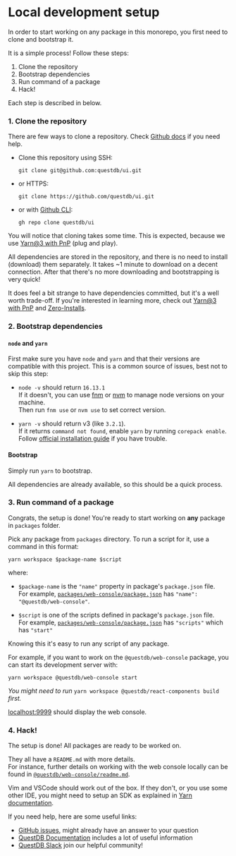 # Local development setup

In order to start working on any package in this monorepo, you first need to clone and bootstrap it.

It is a simple process! Follow these steps:

1. Clone the repository
2. Bootstrap dependencies
3. Run command of a package
4. Hack!

Each step is described in below.

### 1. Clone the repository

There are few ways to clone a repository. Check [Github docs](https://docs.github.com/en/repositories/creating-and-managing-repositories/cloning-a-repository) if you need help.

* Clone this repository using SSH:
  ```
  git clone git@github.com:questdb/ui.git
  ```

* or HTTPS:
  ```
  git clone https://github.com/questdb/ui.git
  ```

* or with [Github CLI](https://cli.github.com/):
  ```
  gh repo clone questdb/ui
  ```

You will notice that cloning takes some time. This is expected, because we use [Yarn@3 with PnP](https://next.yarnpkg.com/features/pnp) (plug and play).

All dependencies are stored in the repository, and there is no need to install (download) them separately.
It takes ~1 minute to download on a decent connection. After that there's no more downloading and bootstrapping is very quick!

It does feel a bit strange to have dependencies committed, but it's a well worth trade-off. If you're interested in learning more, check out [Yarn@3 with PnP](https://yarnpkg.com/features/pnp) and [Zero-Installs](https://yarnpkg.com/features/zero-installs).

### 2. Bootstrap dependencies


#### `node` and `yarn`

First make sure you have `node` and `yarn` and that their versions are compatible with this project.
This is a common source of issues, best not to skip this step:

* `node -v` should return `16.13.1`\
  If it doesn't, you can use [fnm](https://fnm.vercel.app) or [nvm](https://github.com/nvm-sh/nvm) to manage node versions on your machine.\
  Then run `fnm use` or `nvm use` to set correct version.

* `yarn -v` should return v3 (like `3.2.1`).\
  If it returns `command not found`, enable `yarn` by running `corepack enable`.\
  Follow [official installation guide](https://yarnpkg.com/getting-started/install) if you have trouble.
  
#### Bootstrap

Simply run `yarn` to bootstrap.

All dependencies are already available, so this should be a quick process.

### 3. Run command of a package

Congrats, the setup is done! You're ready to start working on **any** package in `packages` folder.

Pick any package from `packages` directory. To run a script for it, use a command in this format:

```
yarn workspace $package-name $script
```

where:

* `$package-name` is the `"name"` property in package's `package.json` file.\
   For example, [`packages/web-console/package.json`](../packages/web-console/package.json) has `"name": "@questdb/web-console"`.

* `$script` is one of the scripts defined in package's `package.json` file.\
   For example, [`packages/web-console/package.json`](../packages/web-console/package.json) has `"scripts"` which has `"start"`

Knowing this it's easy to run any script of any package.

For example, if you want to work on the `@questdb/web-console` package, you can start its
development server with:

```
yarn workspace @questdb/web-console start
```
_You might need to run_ `yarn workspace @questdb/react-components build` _first._

[localhost:9999](http://localhost:9999) should display the web console.

### 4. Hack!

The setup is done! All packages are ready to be worked on.

They all have a `README.md` with more details.\
For instance, further details on working with the web console locally can be found
in [`@questdb/web-console/readme.md`](../packages/web-console/README.md).

Vim and VSCode should work out of the box. If they don't, or you use some
other IDE, you might need to setup an SDK as explained in [Yarn
documentation](https://yarnpkg.com/getting-started/editor-sdks).

If you need help, here are some useful links:

* [GitHub issues](https://github.com/questdb/ui/issues), might already have an answer to your question
* [QuestDB Documentation](https://questdb.io/docs/) includes a lot of useful information
* [QuestDB Slack](https://slack.questdb.io/) join our helpful community!
